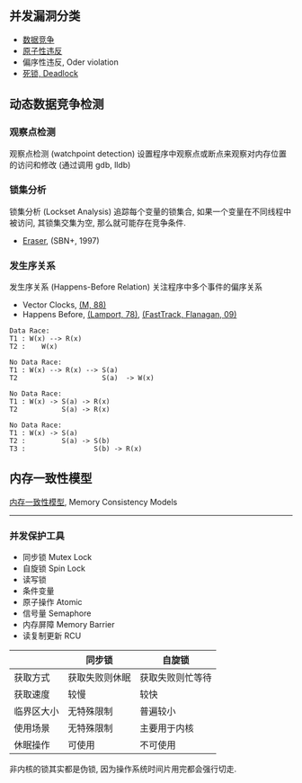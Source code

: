 
## 并发漏洞分类

- [数据竞争](数据竞争.md)
- [原子性违反](原子性违反.md)
- 偏序性违反, Oder violation
- [死锁, Deadlock](../../../System/Process/进程同步与互斥.md)

## 动态数据竞争检测

### 观察点检测

观察点检测 (watchpoint detection) 设置程序中观察点或断点来观察对内存位置的访问和修改 (通过调用 gdb, lldb)

### 锁集分析

锁集分析 (Lockset Analysis) 追踪每个变量的锁集合, 如果一个变量在不同线程中被访问, 其锁集交集为空, 那么就可能存在竞争条件.

- [Eraser](Eraser.md), (SBN+, 1997)

### 发生序关系

发生序关系 (Happens-Before Relation) 关注程序中多个事件的偏序关系

- Vector Clocks, [(M, 88)](Vector%20Clocks.md)
- Happens Before, [(Lamport, 78)](Happens%20Before.md), [(FastTrack, Flanagan, 09)](FastTrack.md)

```
Data Race:
T1 : W(x) --> R(x)
T2 :    W(x)

No Data Race:
T1 : W(x) --> R(x) --> S(a)
T2                     S(a)  -> W(x)

No Data Race:
T1 : W(x) -> S(a) -> R(x)
T2           S(a) -> R(x)

No Data Race:
T1 : W(x) -> S(a)
T2 :         S(a) -> S(b)
T3 :                 S(b) -> R(x)
```

## 内存一致性模型

[内存一致性模型](../../../Information/Database/数据关系理论/并发控制.md), Memory Consistency Models

***

### 并发保护工具

- 同步锁 Mutex Lock
- 自旋锁 Spin Lock
- 读写锁 
- 条件变量
- 原子操作 Atomic
- 信号量 Semaphore
- 内存屏障 Memory Barrier
- 读复制更新 RCU

|            | 同步锁         | 自旋锁           |
| ---------- | -------------- | ---------------- |
| 获取方式   | 获取失败则休眠 | 获取失败则忙等待 |
| 获取速度   | 较慢           | 较快             |
| 临界区大小 | 无特殊限制     | 普遍较小         |
| 使用场景   | 无特殊限制     | 主要用于内核     |
| 休眠操作   | 可使用         | 不可使用                 |

非内核的锁其实都是伪锁, 因为操作系统时间片用完都会强行切走.